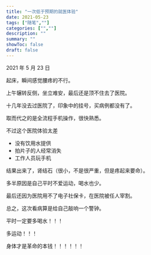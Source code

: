 ```yaml
---
title: "一次低于预期的就医体验"
date: 2021-05-23
tags: ["随笔",""]
categories: ["",""]
description: ""
summary: ""
showToc: false
draft: false
---
```


2021 年 5 月 23 日

起床，瞬间感觉腰疼的不行。

上午辗转反侧，坐立难安，最后还是顶不住去了医院。

十几年没去过医院了，印象中的挂号，买病例都没有了。

取而代之的是全流程手机操作，很快熟悉。

不过这个医院体验太差

- 没有饮用水提供
- 拍片子的人经常消失
- 工作人员玩手机

结果出来了，肾结石（很小，不是很严重，但是疼起来要命）。

多半原因是自己平时不爱运动，喝水也少。

最后还因为医院用不了电子社保卡，在医院被任人宰割。

总之，这次看病算是给自己敲响一个警钟。

平时一定要多喝水！！！

多运动！！！

身体才是革命的本钱！！！！！！
